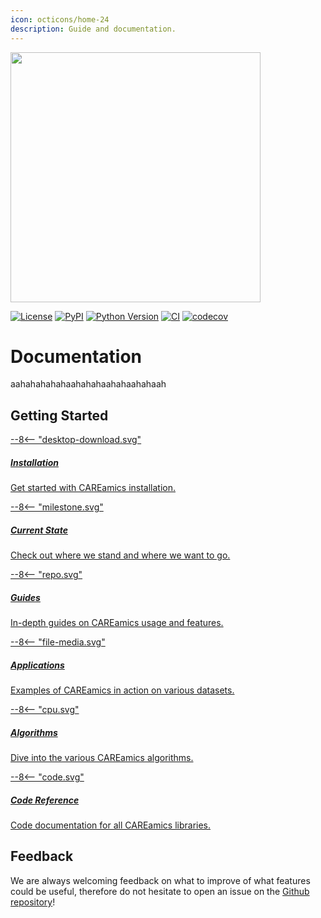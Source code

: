 ```yaml
---
icon: octicons/home-24
description: Guide and documentation.
---
```


<img src="assets/banner_careamics_large.png" width="400">

[![License](https://img.shields.io/pypi/l/careamics.svg?color=green)](https://github.com/CAREamics/careamics/blob/main/LICENSE)
[![PyPI](https://img.shields.io/pypi/v/careamics.svg?color=green)](https://pypi.org/project/careamics)
[![Python Version](https://img.shields.io/pypi/pyversions/careamics.svg?color=green)](https://python.org)
[![CI](https://github.com/CAREamics/careamics/actions/workflows/ci.yml/badge.svg)](https://github.com/CAREamics/careamics/actions/workflows/ci.yml)
[![codecov](https://codecov.io/gh/CAREamics/careamics/branch/main/graph/badge.svg)](https://codecov.io/gh/CAREamics/careamics)

# Documentation

aahahahahahaahahahaahahaahahaah



## Getting Started
<div class="md-container secondary-section">
    <div class="g">
        <div class="section">
            <div class="component-wrapper" style="display: block;">
                <!-- New row -->
                <div class="responsive-grid">
                    <!-- Installation -->
                    <a class="card-wrapper" href="installation">
                        <div class="card"> 
                            <div class="logo">
                                <span class="twemoji">
                                    --8<--  "desktop-download.svg"
                                </span>
                            </div>
                            <div class="card-content">
                                <h5>Installation</h5>
                                <p>
                                    Get started with CAREamics installation.
                                </p>
                            </div>
                        </div>
                    </a>
                    <!-- Current state -->
                    <a class="card-wrapper" href="current_state">
                        <div class="card">
                            <div class="logo">
                                <span class="twemoji">
                                    --8<-- "milestone.svg"
                                </span>
                            </div>
                            <div class="card-content">
                                <h5>Current State</h5>
                                <p>
                                    Check out where we stand and where we want to go.
                                </p>
                            </div>
                        </div>
                    </a>
                </div>
                <!-- New row -->
                <div class="responsive-grid">
                    <!-- Guides -->
                    <a class="card-wrapper" href="guides">
                        <div class="card">
                            <div class="logo">
                                <span class="twemoji">
                                    --8<-- "repo.svg"
                                </span>
                            </div>
                            <div class="card-content">
                                <h5>Guides</h5>
                                <p>
                                    In-depth guides on CAREamics usage and features.
                                </p>
                            </div>
                        </div>
                    </a>
                    <!-- Application -->
                    <a class="card-wrapper" href="applications">
                        <div class="card">
                            <div class="logo">
                                <span class="twemoji">
                                    --8<-- "file-media.svg"
                                </span>
                            </div>
                            <div class="card-content">
                                <h5>Applications</h5>
                                <p>
                                    Examples of CAREamics in action on various datasets.
                                </p>
                            </div>
                        </div>
                    </a>
                </div>
                <!-- New row -->
                <div class="responsive-grid">
                    <!-- Algorithms -->
                    <a class="card-wrapper" href="algorithms">
                        <div class="card">
                            <div class="logo">
                                <span class="twemoji">
                                    --8<-- "cpu.svg"
                                </span>
                            </div>
                            <div class="card-content">
                                <h5>Algorithms</h5>
                                <p>
                                    Dive into the various CAREamics algorithms.
                                </p>
                            </div>
                        </div>
                    </a>
                    <!-- Code reference -->
                    <a class="card-wrapper" href="reference">
                        <div class="card">
                            <div class="logo">
                                <span class="twemoji">
                                    --8<-- "code.svg"
                                </span>
                            </div>
                            <div class="card-content">
                                <h5>Code Reference</h5>
                                <p>
                                    Code documentation for all CAREamics libraries.
                                </p>
                            </div>
                        </div>
                    </a>
                </div>
            </div>
        </div>
    </div>
</div>


## Feedback

We are always welcoming feedback on what to improve of what features could be useful,
therefore do not hesitate to open an issue on the
[Github repository](https://github.com/CAREamics/careamics)!

<!-- ## Cite us -->